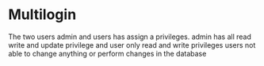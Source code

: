 # Multilogin
The two users admin and users has assign a privileges. admin has all read write and update privilege and user only read and write privileges users not able to change anything or perform changes in the database
